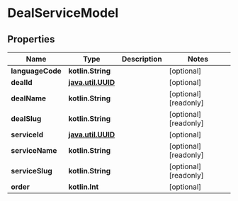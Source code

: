 
# DealServiceModel

## Properties
Name | Type | Description | Notes
------------ | ------------- | ------------- | -------------
**languageCode** | **kotlin.String** |  |  [optional]
**dealId** | [**java.util.UUID**](java.util.UUID.md) |  |  [optional]
**dealName** | **kotlin.String** |  |  [optional] [readonly]
**dealSlug** | **kotlin.String** |  |  [optional] [readonly]
**serviceId** | [**java.util.UUID**](java.util.UUID.md) |  |  [optional]
**serviceName** | **kotlin.String** |  |  [optional] [readonly]
**serviceSlug** | **kotlin.String** |  |  [optional] [readonly]
**order** | **kotlin.Int** |  |  [optional]



